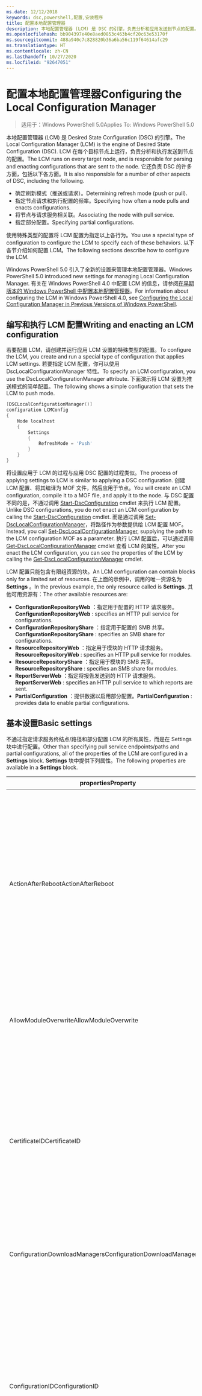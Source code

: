 ```yaml
---
ms.date: 12/12/2018
keywords: dsc,powershell,配置,安装程序
title: 配置本地配置管理器
description: 本地配置管理器 (LCM) 是 DSC 的引擎，负责分析和应用发送到节点的配置。
ms.openlocfilehash: bb904397e40e8aed0853c463b4cf20c63e53170f
ms.sourcegitcommit: 488a940c7c828820b36a6ba56c119f64614afc29
ms.translationtype: HT
ms.contentlocale: zh-CN
ms.lasthandoff: 10/27/2020
ms.locfileid: "92647051"
---
```

# <a name="configuring-the-local-configuration-manager"></a><span data-ttu-id="d7ff8-104">配置本地配置管理器</span><span class="sxs-lookup"><span data-stu-id="d7ff8-104">Configuring the Local Configuration Manager</span></span>

> <span data-ttu-id="d7ff8-105">适用于：Windows PowerShell 5.0</span><span class="sxs-lookup"><span data-stu-id="d7ff8-105">Applies To: Windows PowerShell 5.0</span></span>

<span data-ttu-id="d7ff8-106">本地配置管理器 (LCM) 是 Desired State Configuration (DSC) 的引擎。</span><span class="sxs-lookup"><span data-stu-id="d7ff8-106">The Local Configuration Manager (LCM) is the engine of Desired State Configuration (DSC).</span></span> <span data-ttu-id="d7ff8-107">LCM 在每个目标节点上运行，负责分析和执行发送到节点的配置。</span><span class="sxs-lookup"><span data-stu-id="d7ff8-107">The LCM runs on every target node, and is responsible for parsing and enacting configurations that are sent to the node.</span></span> <span data-ttu-id="d7ff8-108">它还负责 DSC 的许多方面，包括以下各方面。</span><span class="sxs-lookup"><span data-stu-id="d7ff8-108">It is also responsible for a number of other aspects of DSC, including the following.</span></span>

- <span data-ttu-id="d7ff8-109">确定刷新模式（推送或请求）。</span><span class="sxs-lookup"><span data-stu-id="d7ff8-109">Determining refresh mode (push or pull).</span></span>
- <span data-ttu-id="d7ff8-110">指定节点请求和执行配置的频率。</span><span class="sxs-lookup"><span data-stu-id="d7ff8-110">Specifying how often a node pulls and enacts configurations.</span></span>
- <span data-ttu-id="d7ff8-111">将节点与请求服务相关联。</span><span class="sxs-lookup"><span data-stu-id="d7ff8-111">Associating the node with pull service.</span></span>
- <span data-ttu-id="d7ff8-112">指定部分配置。</span><span class="sxs-lookup"><span data-stu-id="d7ff8-112">Specifying partial configurations.</span></span>

<span data-ttu-id="d7ff8-113">使用特殊类型的配置将 LCM 配置为指定以上各行为。</span><span class="sxs-lookup"><span data-stu-id="d7ff8-113">You use a special type of configuration to configure the LCM to specify each of these behaviors.</span></span> <span data-ttu-id="d7ff8-114">以下各节介绍如何配置 LCM。</span><span class="sxs-lookup"><span data-stu-id="d7ff8-114">The following sections describe how to configure the LCM.</span></span>

<span data-ttu-id="d7ff8-115">Windows PowerShell 5.0 引入了全新的设置来管理本地配置管理器。</span><span class="sxs-lookup"><span data-stu-id="d7ff8-115">Windows PowerShell 5.0 introduced new settings for managing Local Configuration Manager.</span></span> <span data-ttu-id="d7ff8-116">有关在 Windows PowerShell 4.0 中配置 LCM 的信息，请参阅[在早期版本的 Windows PowerShell 中配置本地配置管理器](metaconfig4.md)。</span><span class="sxs-lookup"><span data-stu-id="d7ff8-116">For information about configuring the LCM in Windows PowerShell 4.0, see [Configuring the Local Configuration Manager in Previous Versions of Windows PowerShell](metaconfig4.md).</span></span>

## <a name="writing-and-enacting-an-lcm-configuration"></a><span data-ttu-id="d7ff8-117">编写和执行 LCM 配置</span><span class="sxs-lookup"><span data-stu-id="d7ff8-117">Writing and enacting an LCM configuration</span></span>

<span data-ttu-id="d7ff8-118">若要配置 LCM，请创建并运行应用 LCM 设置的特殊类型的配置。</span><span class="sxs-lookup"><span data-stu-id="d7ff8-118">To configure the LCM, you create and run a special type of configuration that applies LCM settings.</span></span>
<span data-ttu-id="d7ff8-119">若要指定 LCM 配置，你可以使用 DscLocalConfigurationManager 特性。</span><span class="sxs-lookup"><span data-stu-id="d7ff8-119">To specify an LCM configuration, you use the DscLocalConfigurationManager attribute.</span></span> <span data-ttu-id="d7ff8-120">下面演示将 LCM 设置为推送模式的简单配置。</span><span class="sxs-lookup"><span data-stu-id="d7ff8-120">The following shows a simple configuration that sets the LCM to push mode.</span></span>

```powershell
[DSCLocalConfigurationManager()]
configuration LCMConfig
{
    Node localhost
    {
        Settings
        {
            RefreshMode = 'Push'
        }
    }
}
```

<span data-ttu-id="d7ff8-121">将设置应用于 LCM 的过程与应用 DSC 配置的过程类似。</span><span class="sxs-lookup"><span data-stu-id="d7ff8-121">The process of applying settings to LCM is similar to applying a DSC configuration.</span></span> <span data-ttu-id="d7ff8-122">创建 LCM 配置、将其编译为 MOF 文件，然后应用于节点。</span><span class="sxs-lookup"><span data-stu-id="d7ff8-122">You will create an LCM configuration, compile it to a MOF file, and apply it to the node.</span></span> <span data-ttu-id="d7ff8-123">与 DSC 配置不同的是，不通过调用 [Start-DscConfiguration](/powershell/module/psdesiredstateconfiguration/start-dscconfiguration) cmdlet 来执行 LCM 配置。</span><span class="sxs-lookup"><span data-stu-id="d7ff8-123">Unlike DSC configurations, you do not enact an LCM configuration by calling the [Start-DscConfiguration](/powershell/module/psdesiredstateconfiguration/start-dscconfiguration) cmdlet.</span></span> <span data-ttu-id="d7ff8-124">而是通过调用 [Set-DscLocalConfigurationManager](/powershell/module/PSDesiredStateConfiguration/Set-DscLocalConfigurationManager)，将路径作为参数提供给 LCM 配置 MOF。</span><span class="sxs-lookup"><span data-stu-id="d7ff8-124">Instead, you call [Set-DscLocalConfigurationManager](/powershell/module/PSDesiredStateConfiguration/Set-DscLocalConfigurationManager), supplying the path to the LCM configuration MOF as a parameter.</span></span> <span data-ttu-id="d7ff8-125">执行 LCM 配置后，可以通过调用 [Get-DscLocalConfigurationManager](/powershell/module/PSDesiredStateConfiguration/Get-DscLocalConfigurationManager) cmdlet 查看 LCM 的属性。</span><span class="sxs-lookup"><span data-stu-id="d7ff8-125">After you enact the LCM configuration, you can see the properties of the LCM by calling the [Get-DscLocalConfigurationManager](/powershell/module/PSDesiredStateConfiguration/Get-DscLocalConfigurationManager) cmdlet.</span></span>

<span data-ttu-id="d7ff8-126">LCM 配置只能包含有限组资源的块。</span><span class="sxs-lookup"><span data-stu-id="d7ff8-126">An LCM configuration can contain blocks only for a limited set of resources.</span></span> <span data-ttu-id="d7ff8-127">在上面的示例中，调用的唯一资源名为 **Settings** 。</span><span class="sxs-lookup"><span data-stu-id="d7ff8-127">In the previous example, the only resource called is **Settings**.</span></span> <span data-ttu-id="d7ff8-128">其他可用资源有：</span><span class="sxs-lookup"><span data-stu-id="d7ff8-128">The other available resources are:</span></span>

- <span data-ttu-id="d7ff8-129">**ConfigurationRepositoryWeb** ：指定用于配置的 HTTP 请求服务。</span><span class="sxs-lookup"><span data-stu-id="d7ff8-129">**ConfigurationRepositoryWeb** : specifies an HTTP pull service for configurations.</span></span>
- <span data-ttu-id="d7ff8-130">**ConfigurationRepositoryShare** ：指定用于配置的 SMB 共享。</span><span class="sxs-lookup"><span data-stu-id="d7ff8-130">**ConfigurationRepositoryShare** : specifies an SMB share for configurations.</span></span>
- <span data-ttu-id="d7ff8-131">**ResourceRepositoryWeb** ：指定用于模块的 HTTP 请求服务。</span><span class="sxs-lookup"><span data-stu-id="d7ff8-131">**ResourceRepositoryWeb** : specifies an HTTP pull service for modules.</span></span>
- <span data-ttu-id="d7ff8-132">**ResourceRepositoryShare** ：指定用于模块的 SMB 共享。</span><span class="sxs-lookup"><span data-stu-id="d7ff8-132">**ResourceRepositoryShare** : specifies an SMB share for modules.</span></span>
- <span data-ttu-id="d7ff8-133">**ReportServerWeb** ：指定将报告发送到的 HTTP 请求服务。</span><span class="sxs-lookup"><span data-stu-id="d7ff8-133">**ReportServerWeb** : specifies an HTTP pull service to which reports are sent.</span></span>
- <span data-ttu-id="d7ff8-134">**PartialConfiguration** ：提供数据以启用部分配置。</span><span class="sxs-lookup"><span data-stu-id="d7ff8-134">**PartialConfiguration** : provides data to enable partial configurations.</span></span>

## <a name="basic-settings"></a><span data-ttu-id="d7ff8-135">基本设置</span><span class="sxs-lookup"><span data-stu-id="d7ff8-135">Basic settings</span></span>

<span data-ttu-id="d7ff8-136">不通过指定请求服务终结点/路径和部分配置 LCM 的所有属性，而是在 Settings  块中进行配置。</span><span class="sxs-lookup"><span data-stu-id="d7ff8-136">Other than specifying pull service endpoints/paths and partial configurations, all of the properties of the LCM are configured in a **Settings** block.</span></span> <span data-ttu-id="d7ff8-137">**Settings** 块中提供下列属性。</span><span class="sxs-lookup"><span data-stu-id="d7ff8-137">The following properties are available in a **Settings** block.</span></span>

|  <span data-ttu-id="d7ff8-138">properties</span><span class="sxs-lookup"><span data-stu-id="d7ff8-138">Property</span></span>  |  <span data-ttu-id="d7ff8-139">类型</span><span class="sxs-lookup"><span data-stu-id="d7ff8-139">Type</span></span>  |  <span data-ttu-id="d7ff8-140">说明</span><span class="sxs-lookup"><span data-stu-id="d7ff8-140">Description</span></span>   |
|----------- |------- |--------------- |
| <span data-ttu-id="d7ff8-141">ActionAfterReboot</span><span class="sxs-lookup"><span data-stu-id="d7ff8-141">ActionAfterReboot</span></span>| <span data-ttu-id="d7ff8-142">字符串</span><span class="sxs-lookup"><span data-stu-id="d7ff8-142">string</span></span>| <span data-ttu-id="d7ff8-143">指定在应用配置期间重启后进行什么操作。</span><span class="sxs-lookup"><span data-stu-id="d7ff8-143">Specifies what happens after a reboot during the application of a configuration.</span></span> <span data-ttu-id="d7ff8-144">可取值为 __ContinueConfiguration__ 和 __StopConfiguration__ 。</span><span class="sxs-lookup"><span data-stu-id="d7ff8-144">The possible values are __"ContinueConfiguration"__ and __"StopConfiguration"__.</span></span> <ul><li> <span data-ttu-id="d7ff8-145">__ContinueConfiguration__ ：在计算机重新启动后继续应用当前配置。</span><span class="sxs-lookup"><span data-stu-id="d7ff8-145">__ContinueConfiguration__ : Continue applying the current configuration after machine reboot.</span></span> <span data-ttu-id="d7ff8-146">此为默认值。</span><span class="sxs-lookup"><span data-stu-id="d7ff8-146">This is the default value</span></span></li><li><span data-ttu-id="d7ff8-147">__StopConfiguration__ ：在计算机重新启动后停止当前配置。</span><span class="sxs-lookup"><span data-stu-id="d7ff8-147">__StopConfiguration__ : Stop the current configuration after machine reboot.</span></span></li></ul>|
| <span data-ttu-id="d7ff8-148">AllowModuleOverwrite</span><span class="sxs-lookup"><span data-stu-id="d7ff8-148">AllowModuleOverwrite</span></span>| <span data-ttu-id="d7ff8-149">bool</span><span class="sxs-lookup"><span data-stu-id="d7ff8-149">bool</span></span>| <span data-ttu-id="d7ff8-150">若允许从请求服务下载的新配置覆盖目标节点上的旧配置，则为 __$TRUE__ 。</span><span class="sxs-lookup"><span data-stu-id="d7ff8-150">__$TRUE__ if new configurations downloaded from the pull service are allowed to overwrite the old ones on the target node.</span></span> <span data-ttu-id="d7ff8-151">否则为 $FALSE。</span><span class="sxs-lookup"><span data-stu-id="d7ff8-151">Otherwise, $FALSE.</span></span>|
| <span data-ttu-id="d7ff8-152">CertificateID</span><span class="sxs-lookup"><span data-stu-id="d7ff8-152">CertificateID</span></span>| <span data-ttu-id="d7ff8-153">字符串</span><span class="sxs-lookup"><span data-stu-id="d7ff8-153">string</span></span>| <span data-ttu-id="d7ff8-154">用于保护在配置中传递的凭据的证书指纹。</span><span class="sxs-lookup"><span data-stu-id="d7ff8-154">The thumbprint of a certificate used to secure credentials passed in a configuration.</span></span> <span data-ttu-id="d7ff8-155">更多详细信息，请参阅 [Want to secure credentials in Windows PowerShell Desired State Configuration?（希望在 Windows PowerShell Desired State Configuration 中保护凭据？）](https://devblogs.microsoft.com/powershell/want-to-secure-credentials-in-windows-powershell-desired-state-configuration/)。</span><span class="sxs-lookup"><span data-stu-id="d7ff8-155">For more information see [Want to secure credentials in Windows PowerShell Desired State Configuration?](https://devblogs.microsoft.com/powershell/want-to-secure-credentials-in-windows-powershell-desired-state-configuration/).</span></span> <br> <span data-ttu-id="d7ff8-156">__注意：__ 如果使用 Azure 自动化 DSC 请求服务，则会自动进行管理。</span><span class="sxs-lookup"><span data-stu-id="d7ff8-156">__Note:__ this is managed automatically if using Azure Automation DSC pull service.</span></span>|
| <span data-ttu-id="d7ff8-157">ConfigurationDownloadManagers</span><span class="sxs-lookup"><span data-stu-id="d7ff8-157">ConfigurationDownloadManagers</span></span>| <span data-ttu-id="d7ff8-158">CimInstance[]</span><span class="sxs-lookup"><span data-stu-id="d7ff8-158">CimInstance[]</span></span>| <span data-ttu-id="d7ff8-159">已过时。</span><span class="sxs-lookup"><span data-stu-id="d7ff8-159">Obsolete.</span></span> <span data-ttu-id="d7ff8-160">使用 __ConfigurationRepositoryWeb__ 和 __ConfigurationRepositoryShare__ 块定义配置请求服务终结点。</span><span class="sxs-lookup"><span data-stu-id="d7ff8-160">Use __ConfigurationRepositoryWeb__ and __ConfigurationRepositoryShare__ blocks to define configuration pull service endpoints.</span></span>|
| <span data-ttu-id="d7ff8-161">ConfigurationID</span><span class="sxs-lookup"><span data-stu-id="d7ff8-161">ConfigurationID</span></span>| <span data-ttu-id="d7ff8-162">字符串</span><span class="sxs-lookup"><span data-stu-id="d7ff8-162">string</span></span>| <span data-ttu-id="d7ff8-163">用于向后兼容早期版本的请求服务。</span><span class="sxs-lookup"><span data-stu-id="d7ff8-163">For backwards compatibility with older pull service versions.</span></span> <span data-ttu-id="d7ff8-164">用于标识要从请求服务获取的配置文件的 GUID。</span><span class="sxs-lookup"><span data-stu-id="d7ff8-164">A GUID that identifies the configuration file to get from a pull service.</span></span> <span data-ttu-id="d7ff8-165">如果配置 MOF 名为 ConfigurationID.mof，那么节点将在请求服务上请求配置。</span><span class="sxs-lookup"><span data-stu-id="d7ff8-165">The node will pull configurations on the pull service if the name of the configuration MOF is named ConfigurationID.mof.</span></span><br> <span data-ttu-id="d7ff8-166">__注意：__ 如果设置此属性，将无法使用 RegistrationKey 将节点注册到请求服务  。</span><span class="sxs-lookup"><span data-stu-id="d7ff8-166">__Note:__ If you set this property, registering the node with a pull service by using __RegistrationKey__ does not work.</span></span> <span data-ttu-id="d7ff8-167">有关详细信息，请参阅[使用配置名称设置请求客户端](../pull-server/pullClientConfigNames.md)。</span><span class="sxs-lookup"><span data-stu-id="d7ff8-167">For more information, see [Setting up a pull client with configuration names](../pull-server/pullClientConfigNames.md).</span></span>|
| <span data-ttu-id="d7ff8-168">ConfigurationMode</span><span class="sxs-lookup"><span data-stu-id="d7ff8-168">ConfigurationMode</span></span>| <span data-ttu-id="d7ff8-169">字符串</span><span class="sxs-lookup"><span data-stu-id="d7ff8-169">string</span></span> | <span data-ttu-id="d7ff8-170">指定 LCM 实际如何将配置应用到目标节点。</span><span class="sxs-lookup"><span data-stu-id="d7ff8-170">Specifies how the LCM actually applies the configuration to the target nodes.</span></span> <span data-ttu-id="d7ff8-171">可能的值为 __ApplyOnly__ 、 __ApplyAndMonitor__ 和 __ApplyAndAutoCorrect__ 。</span><span class="sxs-lookup"><span data-stu-id="d7ff8-171">Possible values are __"ApplyOnly"__ , __"ApplyAndMonitor"__ , and __"ApplyAndAutoCorrect"__.</span></span> <ul><li><span data-ttu-id="d7ff8-172">__ApplyOnly__ ：DSC 将应用配置，但若未向目标节点推送新配置或从服务请求新配置，则它不会执行任何进一步操作。</span><span class="sxs-lookup"><span data-stu-id="d7ff8-172">__ApplyOnly__ : DSC applies the configuration and does nothing further unless a new configuration is pushed to the target node or when a new configuration is pulled from a service.</span></span> <span data-ttu-id="d7ff8-173">首次应用新配置后，DSC 将不检查以前配置状态的偏离。</span><span class="sxs-lookup"><span data-stu-id="d7ff8-173">After initial application of a new configuration, DSC does not check for drift from a previously configured state.</span></span> <span data-ttu-id="d7ff8-174">请注意， __ApplyOnly__ 生效前，DSC 将尝试应用配置，直到成功为止。</span><span class="sxs-lookup"><span data-stu-id="d7ff8-174">Note that DSC will attempt to apply the configuration until it is successful before __ApplyOnly__ takes effect.</span></span> </li><li> <span data-ttu-id="d7ff8-175">__ApplyAndMonitor__ ：这是默认值。</span><span class="sxs-lookup"><span data-stu-id="d7ff8-175">__ApplyAndMonitor__ : This is the default value.</span></span> <span data-ttu-id="d7ff8-176">LCM 将应用任意新配置。</span><span class="sxs-lookup"><span data-stu-id="d7ff8-176">The LCM applies any new configurations.</span></span> <span data-ttu-id="d7ff8-177">首次应用新配置后，如果目标节点偏离所需状态，DSC 将在日志中报告差异。</span><span class="sxs-lookup"><span data-stu-id="d7ff8-177">After initial application of a new configuration, if the target node drifts from the desired state, DSC reports the discrepancy in logs.</span></span> <span data-ttu-id="d7ff8-178">请注意， __ApplyAndMonitor__ 生效前，DSC 将尝试应用配置，直到成功为止。</span><span class="sxs-lookup"><span data-stu-id="d7ff8-178">Note that DSC will attempt to apply the configuration until it is successful before __ApplyAndMonitor__ takes effect.</span></span></li><li><span data-ttu-id="d7ff8-179">__ApplyAndAutoCorrect__ ：DSC 将应用任何新配置。</span><span class="sxs-lookup"><span data-stu-id="d7ff8-179">__ApplyAndAutoCorrect__ : DSC applies any new configurations.</span></span> <span data-ttu-id="d7ff8-180">首次应用新配置后，如果目标节点偏离适当状态，则 DSC 将在日志中报告差异然后重新应用当前配置。</span><span class="sxs-lookup"><span data-stu-id="d7ff8-180">After initial application of a new configuration, if the target node drifts from the desired state, DSC reports the discrepancy in logs, and then re-applies the current configuration.</span></span></li></ul>|
| <span data-ttu-id="d7ff8-181">ConfigurationModeFrequencyMins</span><span class="sxs-lookup"><span data-stu-id="d7ff8-181">ConfigurationModeFrequencyMins</span></span>| <span data-ttu-id="d7ff8-182">UInt32</span><span class="sxs-lookup"><span data-stu-id="d7ff8-182">UInt32</span></span>| <span data-ttu-id="d7ff8-183">检查和应用当前配置的时间间隔（以分钟为单位）。</span><span class="sxs-lookup"><span data-stu-id="d7ff8-183">How often, in minutes, the current configuration is checked and applied.</span></span> <span data-ttu-id="d7ff8-184">如果将 ConfigurationMode 属性设置为 ApplyOnly，则将忽略此属性。</span><span class="sxs-lookup"><span data-stu-id="d7ff8-184">This property is ignored if the ConfigurationMode property is set to ApplyOnly.</span></span> <span data-ttu-id="d7ff8-185">默认值为 15。</span><span class="sxs-lookup"><span data-stu-id="d7ff8-185">The default value is 15.</span></span>|
| <span data-ttu-id="d7ff8-186">DebugMode</span><span class="sxs-lookup"><span data-stu-id="d7ff8-186">DebugMode</span></span>| <span data-ttu-id="d7ff8-187">字符串</span><span class="sxs-lookup"><span data-stu-id="d7ff8-187">string</span></span>| <span data-ttu-id="d7ff8-188">可取值为 __None__ 、 __ForceModuleImport__ 和 __All__ 。</span><span class="sxs-lookup"><span data-stu-id="d7ff8-188">Possible values are __None__ , __ForceModuleImport__ , and __All__.</span></span> <ul><li><span data-ttu-id="d7ff8-189">设置为 __None__ 可以使用缓存的资源。</span><span class="sxs-lookup"><span data-stu-id="d7ff8-189">Set to __None__ to use cached resources.</span></span> <span data-ttu-id="d7ff8-190">这是默认值，应在生产方案中使用。</span><span class="sxs-lookup"><span data-stu-id="d7ff8-190">This is the default and should be used in production scenarios.</span></span></li><li><span data-ttu-id="d7ff8-191">设置为 __ForceModuleImport__ 会导致 LCM 重载所有 DSC 资源模块，即使这些模块之前已被加载并缓存，也是如此。</span><span class="sxs-lookup"><span data-stu-id="d7ff8-191">Setting to __ForceModuleImport__ , causes the LCM to reload any DSC resource modules, even if they have been previously loaded and cached.</span></span> <span data-ttu-id="d7ff8-192">这会影响 DSC 操作的性能，因为将在使用时重新加载每个模块。</span><span class="sxs-lookup"><span data-stu-id="d7ff8-192">This impacts the performance of DSC operations as each module is reloaded on use.</span></span> <span data-ttu-id="d7ff8-193">通常在调试资源时使用此值</span><span class="sxs-lookup"><span data-stu-id="d7ff8-193">Typically you would use this value while debugging a resource</span></span></li><li><span data-ttu-id="d7ff8-194">在此版本中， __All__ 等同于 __ForceModuleImport__</span><span class="sxs-lookup"><span data-stu-id="d7ff8-194">In this release, __All__ is same as __ForceModuleImport__</span></span></li></ul> |
| <span data-ttu-id="d7ff8-195">RebootNodeIfNeeded</span><span class="sxs-lookup"><span data-stu-id="d7ff8-195">RebootNodeIfNeeded</span></span>| <span data-ttu-id="d7ff8-196">bool</span><span class="sxs-lookup"><span data-stu-id="d7ff8-196">bool</span></span>| <span data-ttu-id="d7ff8-197">将此设置为 `$true` 可使资源使用 `$global:DSCMachineStatus` 标志重新启动节点。</span><span class="sxs-lookup"><span data-stu-id="d7ff8-197">Set this to `$true` to allow resources to reboot the Node using the `$global:DSCMachineStatus` flag.</span></span> <span data-ttu-id="d7ff8-198">否则，你必须为要求重启的配置手动重启节点。</span><span class="sxs-lookup"><span data-stu-id="d7ff8-198">Otherwise, you will have to manually reboot the node for any configuration that requires it.</span></span> <span data-ttu-id="d7ff8-199">默认值是 `$false`。</span><span class="sxs-lookup"><span data-stu-id="d7ff8-199">The default value is `$false`.</span></span> <span data-ttu-id="d7ff8-200">若要在通过 DSC 以外的其他配置（例如 Windows Installer）执行重启条件时使用此设置，请将此设置和 [ComputerManagementDsc](https://github.com/PowerShell/ComputerManagementDsc) 模块中的 __PendingReboot__ 资源组合使用。</span><span class="sxs-lookup"><span data-stu-id="d7ff8-200">To use this setting when a reboot condition is enacted by something other than DSC (such as Windows Installer), combine this setting with the __PendingReboot__ resource in the [ComputerManagementDsc](https://github.com/PowerShell/ComputerManagementDsc) module.</span></span>|
| <span data-ttu-id="d7ff8-201">RefreshMode</span><span class="sxs-lookup"><span data-stu-id="d7ff8-201">RefreshMode</span></span>| <span data-ttu-id="d7ff8-202">字符串</span><span class="sxs-lookup"><span data-stu-id="d7ff8-202">string</span></span>| <span data-ttu-id="d7ff8-203">指定 LCM 如何获取配置。</span><span class="sxs-lookup"><span data-stu-id="d7ff8-203">Specifies how the LCM gets configurations.</span></span> <span data-ttu-id="d7ff8-204">可取值为 __Disabled__ 、 __Push__ 和 __Pull__ 。</span><span class="sxs-lookup"><span data-stu-id="d7ff8-204">The possible values are __"Disabled"__ , __"Push"__ , and __"Pull"__.</span></span> <ul><li><span data-ttu-id="d7ff8-205">__Disabled__ ：DSC 配置对该节点禁用。</span><span class="sxs-lookup"><span data-stu-id="d7ff8-205">__Disabled__ : DSC configurations are disabled for this node.</span></span></li><li> <span data-ttu-id="d7ff8-206">__Push__ ：通过调用 [Start-DscConfiguration](/powershell/module/psdesiredstateconfiguration/start-dscconfiguration) cmdlet 启动配置。</span><span class="sxs-lookup"><span data-stu-id="d7ff8-206">__Push__ : Configurations are initiated by calling the [Start-DscConfiguration](/powershell/module/psdesiredstateconfiguration/start-dscconfiguration) cmdlet.</span></span> <span data-ttu-id="d7ff8-207">将配置立即应用到节点。</span><span class="sxs-lookup"><span data-stu-id="d7ff8-207">The configuration is applied immediately to the node.</span></span> <span data-ttu-id="d7ff8-208">这是默认值。</span><span class="sxs-lookup"><span data-stu-id="d7ff8-208">This is the default value.</span></span></li><li><span data-ttu-id="d7ff8-209">__Pull：__ 将节点配置为从请求服务或 SMB 路径定期检查配置。</span><span class="sxs-lookup"><span data-stu-id="d7ff8-209">__Pull:__ The node is configured to regularly check for configurations from a pull service or SMB path.</span></span> <span data-ttu-id="d7ff8-210">如果此属性被设置为 __Pull__ ，则必须在 __ConfigurationRepositoryWeb__ 或 __ConfigurationRepositoryShare__ 块中指定 HTTP（服务）或 SMB（共享）路径。</span><span class="sxs-lookup"><span data-stu-id="d7ff8-210">If this property is set to __Pull__ , you must specify an HTTP (service) or SMB (share) path in a __ConfigurationRepositoryWeb__ or __ConfigurationRepositoryShare__ block.</span></span></li></ul>|
| <span data-ttu-id="d7ff8-211">RefreshFrequencyMins</span><span class="sxs-lookup"><span data-stu-id="d7ff8-211">RefreshFrequencyMins</span></span>| <span data-ttu-id="d7ff8-212">Uint32</span><span class="sxs-lookup"><span data-stu-id="d7ff8-212">Uint32</span></span>| <span data-ttu-id="d7ff8-213">LCM 按此时间间隔（以分钟为单位）检查请求服务以获取更新的配置。</span><span class="sxs-lookup"><span data-stu-id="d7ff8-213">The time interval, in minutes, at which the LCM checks a pull service to get updated configurations.</span></span> <span data-ttu-id="d7ff8-214">如果 LCM 未配置为请求模式，则将忽略此值。</span><span class="sxs-lookup"><span data-stu-id="d7ff8-214">This value is ignored if the LCM is not configured in pull mode.</span></span> <span data-ttu-id="d7ff8-215">默认值为 30。</span><span class="sxs-lookup"><span data-stu-id="d7ff8-215">The default value is 30.</span></span>|
| <span data-ttu-id="d7ff8-216">ReportManagers</span><span class="sxs-lookup"><span data-stu-id="d7ff8-216">ReportManagers</span></span>| <span data-ttu-id="d7ff8-217">CimInstance[]</span><span class="sxs-lookup"><span data-stu-id="d7ff8-217">CimInstance[]</span></span>| <span data-ttu-id="d7ff8-218">已过时。</span><span class="sxs-lookup"><span data-stu-id="d7ff8-218">Obsolete.</span></span> <span data-ttu-id="d7ff8-219">使用 __ReportServerWeb__ 块定义终结点，以将报告数据发送到请求服务。</span><span class="sxs-lookup"><span data-stu-id="d7ff8-219">Use __ReportServerWeb__ blocks to define an endpoint to send reporting data to a pull service.</span></span>|
| <span data-ttu-id="d7ff8-220">ResourceModuleManagers</span><span class="sxs-lookup"><span data-stu-id="d7ff8-220">ResourceModuleManagers</span></span>| <span data-ttu-id="d7ff8-221">CimInstance[]</span><span class="sxs-lookup"><span data-stu-id="d7ff8-221">CimInstance[]</span></span>| <span data-ttu-id="d7ff8-222">已过时。</span><span class="sxs-lookup"><span data-stu-id="d7ff8-222">Obsolete.</span></span> <span data-ttu-id="d7ff8-223">使用 __ResourceRepositoryWeb__ 和 __ResourceRepositoryShare__ 块分别定义请求服务 HTTP 终结点和 SMB 路径。</span><span class="sxs-lookup"><span data-stu-id="d7ff8-223">Use __ResourceRepositoryWeb__ and __ResourceRepositoryShare__ blocks to define pull service HTTP endpoints or SMB paths, respectively.</span></span>|
| <span data-ttu-id="d7ff8-224">PartialConfigurations</span><span class="sxs-lookup"><span data-stu-id="d7ff8-224">PartialConfigurations</span></span>| <span data-ttu-id="d7ff8-225">CimInstance</span><span class="sxs-lookup"><span data-stu-id="d7ff8-225">CimInstance</span></span>| <span data-ttu-id="d7ff8-226">未实现。</span><span class="sxs-lookup"><span data-stu-id="d7ff8-226">Not implemented.</span></span> <span data-ttu-id="d7ff8-227">请勿使用。</span><span class="sxs-lookup"><span data-stu-id="d7ff8-227">Do not use.</span></span>|
| <span data-ttu-id="d7ff8-228">StatusRetentionTimeInDays</span><span class="sxs-lookup"><span data-stu-id="d7ff8-228">StatusRetentionTimeInDays</span></span> | <span data-ttu-id="d7ff8-229">UInt32</span><span class="sxs-lookup"><span data-stu-id="d7ff8-229">UInt32</span></span>| <span data-ttu-id="d7ff8-230">LCM 保留当前配置状态的天数。</span><span class="sxs-lookup"><span data-stu-id="d7ff8-230">The number of days the LCM keeps the status of the current configuration.</span></span>|

> [!NOTE]
> <span data-ttu-id="d7ff8-231">LCM 基于以下条件启动 ConfigurationModeFrequencyMins  周期：</span><span class="sxs-lookup"><span data-stu-id="d7ff8-231">The LCM starts the **ConfigurationModeFrequencyMins** cycle based on:</span></span>
>
> - <span data-ttu-id="d7ff8-232">使用 `Set-DscLocalConfigurationManager` 应用更改了 ConfigurationModeFrequencyMins 的新的元配置</span><span class="sxs-lookup"><span data-stu-id="d7ff8-232">A new metaconfig with a change to **ConfigurationModeFrequencyMins** is applied using `Set-DscLocalConfigurationManager`</span></span>
> - <span data-ttu-id="d7ff8-233">计算机重新启动</span><span class="sxs-lookup"><span data-stu-id="d7ff8-233">A machine restart</span></span>
>
> <span data-ttu-id="d7ff8-234">对于计时器进程遇到故障的任何状况，会在 30 秒内检测到该状况，并且会重新启动周期。</span><span class="sxs-lookup"><span data-stu-id="d7ff8-234">For any condition where the timer process experiences a crash, that will be detected within 30 seconds and the cycle will be restarted.</span></span> <span data-ttu-id="d7ff8-235">并发操作可能会延迟周期启动，如果此操作的持续时间超过配置的频率，则下一个计时器不会启动。</span><span class="sxs-lookup"><span data-stu-id="d7ff8-235">A concurrent operation could delay the cycle from being started, if the duration of this operation exceeds the configured cycle frequency, the next timer will not start.</span></span> <span data-ttu-id="d7ff8-236">例如，元配置以 15 分钟请求频率进行配置，请求会在 T1 进行。</span><span class="sxs-lookup"><span data-stu-id="d7ff8-236">Example, the metaconfig is configured at a 15 minute pull frequency and a pull occurs at T1.</span></span> <span data-ttu-id="d7ff8-237">节点未在 16 分钟内完成工作。</span><span class="sxs-lookup"><span data-stu-id="d7ff8-237">The Node does not finish work for 16 minutes.</span></span> <span data-ttu-id="d7ff8-238">第一个 15 分钟周期会被忽略，下一个请求会在 T1+15+15 进行。</span><span class="sxs-lookup"><span data-stu-id="d7ff8-238">The first 15 minute cycle is ignored, and next pull will happen at T1+15+15.</span></span>

## <a name="pull-service"></a><span data-ttu-id="d7ff8-239">请求服务</span><span class="sxs-lookup"><span data-stu-id="d7ff8-239">Pull service</span></span>

<span data-ttu-id="d7ff8-240">LCM 配置支持定义以下类型的请求服务终结点：</span><span class="sxs-lookup"><span data-stu-id="d7ff8-240">LCM configuration supports defining the following types of pull service endpoints:</span></span>

- <span data-ttu-id="d7ff8-241">**配置服务器** ：DSC 配置的存储库。</span><span class="sxs-lookup"><span data-stu-id="d7ff8-241">**Configuration server** : A repository for DSC configurations.</span></span> <span data-ttu-id="d7ff8-242">使用 **ConfigurationRepositoryWeb** （对于基于 Web 的服务器）和 **ConfigurationRepositoryShare** （对于基于 SMB 的服务器）块定义配置服务器。</span><span class="sxs-lookup"><span data-stu-id="d7ff8-242">Define configuration servers by using **ConfigurationRepositoryWeb** (for web-based servers) and **ConfigurationRepositoryShare** (for SMB-based servers) blocks.</span></span>
- <span data-ttu-id="d7ff8-243">**资源服务器** ：打包为 PowerShell 模块的 DSC 资源存储库。</span><span class="sxs-lookup"><span data-stu-id="d7ff8-243">**Resource server** : A repository for DSC resources, packaged as PowerShell modules.</span></span> <span data-ttu-id="d7ff8-244">使用 **ResourceRepositoryWeb** （对于基于 Web 的服务器）和 **ResourceRepositoryShare** （对于基于 SMB 的服务器）块定义资源服务器。</span><span class="sxs-lookup"><span data-stu-id="d7ff8-244">Define resource servers by using **ResourceRepositoryWeb** (for web-based servers) and **ResourceRepositoryShare** (for SMB-based servers) blocks.</span></span>
- <span data-ttu-id="d7ff8-245">**报表服务器** ：DSC 将报表数据发送到的服务。</span><span class="sxs-lookup"><span data-stu-id="d7ff8-245">**Report server** : A service that DSC sends report data to.</span></span> <span data-ttu-id="d7ff8-246">使用 **ReportServerWeb** 块定义报表服务器。</span><span class="sxs-lookup"><span data-stu-id="d7ff8-246">Define report servers by using **ReportServerWeb** blocks.</span></span> <span data-ttu-id="d7ff8-247">报表服务器必须是 Web 服务。</span><span class="sxs-lookup"><span data-stu-id="d7ff8-247">A report server must be a web service.</span></span>

<span data-ttu-id="d7ff8-248">有关请求服务的更多详细信息，请参阅 [Desired State Configuration 请求服务](../pull-server/pullServer.md)。</span><span class="sxs-lookup"><span data-stu-id="d7ff8-248">For more details on pull service see, [Desired State Configuration Pull Service](../pull-server/pullServer.md).</span></span>

## <a name="configuration-server-blocks"></a><span data-ttu-id="d7ff8-249">配置服务器块</span><span class="sxs-lookup"><span data-stu-id="d7ff8-249">Configuration server blocks</span></span>

<span data-ttu-id="d7ff8-250">若要定义基于 Web 的配置服务器，请创建 **ConfigurationRepositoryWeb** 块。</span><span class="sxs-lookup"><span data-stu-id="d7ff8-250">To define a web-based configuration server, you create a **ConfigurationRepositoryWeb** block.</span></span> <span data-ttu-id="d7ff8-251">**ConfigurationRepositoryWeb** 定义以下属性。</span><span class="sxs-lookup"><span data-stu-id="d7ff8-251">A **ConfigurationRepositoryWeb** defines the following properties.</span></span>

|<span data-ttu-id="d7ff8-252">properties</span><span class="sxs-lookup"><span data-stu-id="d7ff8-252">Property</span></span>|<span data-ttu-id="d7ff8-253">类型</span><span class="sxs-lookup"><span data-stu-id="d7ff8-253">Type</span></span>|<span data-ttu-id="d7ff8-254">说明</span><span class="sxs-lookup"><span data-stu-id="d7ff8-254">Description</span></span>|
|---|---|---|
|<span data-ttu-id="d7ff8-255">AllowUnsecureConnection</span><span class="sxs-lookup"><span data-stu-id="d7ff8-255">AllowUnsecureConnection</span></span>|<span data-ttu-id="d7ff8-256">bool</span><span class="sxs-lookup"><span data-stu-id="d7ff8-256">bool</span></span>|<span data-ttu-id="d7ff8-257">设置为 **$TRUE** 以允许无需身份验证即可从节点连接到服务器。</span><span class="sxs-lookup"><span data-stu-id="d7ff8-257">Set to **$TRUE** to allow connections from the node to the server without authentication.</span></span> <span data-ttu-id="d7ff8-258">设置为 **$FALSE** 以要求进行身份验证。</span><span class="sxs-lookup"><span data-stu-id="d7ff8-258">Set to **$FALSE** to require authentication.</span></span>|
|<span data-ttu-id="d7ff8-259">CertificateID</span><span class="sxs-lookup"><span data-stu-id="d7ff8-259">CertificateID</span></span>|<span data-ttu-id="d7ff8-260">字符串</span><span class="sxs-lookup"><span data-stu-id="d7ff8-260">string</span></span>|<span data-ttu-id="d7ff8-261">用于向服务器进行身份验证的证书指纹。</span><span class="sxs-lookup"><span data-stu-id="d7ff8-261">The thumbprint of a certificate used to authenticate to the server.</span></span>|
|<span data-ttu-id="d7ff8-262">ConfigurationNames</span><span class="sxs-lookup"><span data-stu-id="d7ff8-262">ConfigurationNames</span></span>|<span data-ttu-id="d7ff8-263">string[]</span><span class="sxs-lookup"><span data-stu-id="d7ff8-263">String[]</span></span>|<span data-ttu-id="d7ff8-264">目标节点将请求的配置名称的数组。</span><span class="sxs-lookup"><span data-stu-id="d7ff8-264">An array of names of configurations to be pulled by the target node.</span></span> <span data-ttu-id="d7ff8-265">仅当通过 RegistrationKey  将节点注册到请求服务后，才使用这些操作。</span><span class="sxs-lookup"><span data-stu-id="d7ff8-265">These are used only if the node is registered with the pull service by using a **RegistrationKey**.</span></span> <span data-ttu-id="d7ff8-266">有关详细信息，请参阅[使用配置名称设置请求客户端](../pull-server/pullClientConfigNames.md)。</span><span class="sxs-lookup"><span data-stu-id="d7ff8-266">For more information, see [Setting up a pull client with configuration names](../pull-server/pullClientConfigNames.md).</span></span>|
|<span data-ttu-id="d7ff8-267">RegistrationKey</span><span class="sxs-lookup"><span data-stu-id="d7ff8-267">RegistrationKey</span></span>|<span data-ttu-id="d7ff8-268">字符串</span><span class="sxs-lookup"><span data-stu-id="d7ff8-268">string</span></span>|<span data-ttu-id="d7ff8-269">用于将节点注册到请求服务的 GUID。</span><span class="sxs-lookup"><span data-stu-id="d7ff8-269">A GUID that registers the node with the pull service.</span></span> <span data-ttu-id="d7ff8-270">有关详细信息，请参阅[使用配置名称设置请求客户端](../pull-server/pullClientConfigNames.md)。</span><span class="sxs-lookup"><span data-stu-id="d7ff8-270">For more information, see [Setting up a pull client with configuration names](../pull-server/pullClientConfigNames.md).</span></span>|
|<span data-ttu-id="d7ff8-271">ServerURL</span><span class="sxs-lookup"><span data-stu-id="d7ff8-271">ServerURL</span></span>|<span data-ttu-id="d7ff8-272">字符串</span><span class="sxs-lookup"><span data-stu-id="d7ff8-272">string</span></span>|<span data-ttu-id="d7ff8-273">配置服务的 URL。</span><span class="sxs-lookup"><span data-stu-id="d7ff8-273">The URL of the configuration service.</span></span>|
|<span data-ttu-id="d7ff8-274">ProxyURL\*</span><span class="sxs-lookup"><span data-stu-id="d7ff8-274">ProxyURL\*</span></span>|<span data-ttu-id="d7ff8-275">字符串</span><span class="sxs-lookup"><span data-stu-id="d7ff8-275">string</span></span>|<span data-ttu-id="d7ff8-276">要在与配置服务通信时使用的 http 代理的 URL。</span><span class="sxs-lookup"><span data-stu-id="d7ff8-276">The URL of the http proxy to use when communicating with the configuration service.</span></span>|
|<span data-ttu-id="d7ff8-277">ProxyCredential\*</span><span class="sxs-lookup"><span data-stu-id="d7ff8-277">ProxyCredential\*</span></span>|<span data-ttu-id="d7ff8-278">pscredential</span><span class="sxs-lookup"><span data-stu-id="d7ff8-278">pscredential</span></span>|<span data-ttu-id="d7ff8-279">用于 http 代理的凭据。</span><span class="sxs-lookup"><span data-stu-id="d7ff8-279">Credential to use for the http proxy.</span></span>|

> [!NOTE]
> <span data-ttu-id="d7ff8-280">在 Windows 版本 1809 及更高版本中受支持。</span><span class="sxs-lookup"><span data-stu-id="d7ff8-280">Supported in Windows versions 1809 and later.</span></span>

<span data-ttu-id="d7ff8-281">提供简化本地节点的 ConfigurationRepositoryWeb 值配置的示例脚本 - 请参阅[生成 DSC 元配置](/azure/automation/automation-dsc-onboarding#generating-dsc-metaconfigurations)</span><span class="sxs-lookup"><span data-stu-id="d7ff8-281">An example script to simplify configuring the ConfigurationRepositoryWeb value for on-premises nodes is available - see [Generating DSC metaconfigurations](/azure/automation/automation-dsc-onboarding#generating-dsc-metaconfigurations)</span></span>

<span data-ttu-id="d7ff8-282">要定义基于 SMB 的配置服务器，请创建 **ConfigurationRepositoryShare** 块。</span><span class="sxs-lookup"><span data-stu-id="d7ff8-282">To define an SMB-based configuration server, you create a **ConfigurationRepositoryShare** block.</span></span> <span data-ttu-id="d7ff8-283">**ConfigurationRepositoryShare** 定义以下属性。</span><span class="sxs-lookup"><span data-stu-id="d7ff8-283">A **ConfigurationRepositoryShare** defines the following properties.</span></span>

|  <span data-ttu-id="d7ff8-284">properties</span><span class="sxs-lookup"><span data-stu-id="d7ff8-284">Property</span></span>  |      <span data-ttu-id="d7ff8-285">类型</span><span class="sxs-lookup"><span data-stu-id="d7ff8-285">Type</span></span>       |                      <span data-ttu-id="d7ff8-286">说明</span><span class="sxs-lookup"><span data-stu-id="d7ff8-286">Description</span></span>                      |
| ---------- | --------------- | ----------------------------------------------------- |
| <span data-ttu-id="d7ff8-287">凭据</span><span class="sxs-lookup"><span data-stu-id="d7ff8-287">Credential</span></span> | <span data-ttu-id="d7ff8-288">MSFT_Credential</span><span class="sxs-lookup"><span data-stu-id="d7ff8-288">MSFT_Credential</span></span> | <span data-ttu-id="d7ff8-289">用于对 SMB 共享进行身份验证的凭据。</span><span class="sxs-lookup"><span data-stu-id="d7ff8-289">The credential used to authenticate to the SMB share.</span></span> |
| <span data-ttu-id="d7ff8-290">SourcePath</span><span class="sxs-lookup"><span data-stu-id="d7ff8-290">SourcePath</span></span> | <span data-ttu-id="d7ff8-291">字符串</span><span class="sxs-lookup"><span data-stu-id="d7ff8-291">string</span></span>          | <span data-ttu-id="d7ff8-292">SMB 共享的路径。</span><span class="sxs-lookup"><span data-stu-id="d7ff8-292">The path of the SMB share.</span></span>                            |

## <a name="resource-server-blocks"></a><span data-ttu-id="d7ff8-293">资源服务器块</span><span class="sxs-lookup"><span data-stu-id="d7ff8-293">Resource server blocks</span></span>

<span data-ttu-id="d7ff8-294">若要定义基于 Web 的资源服务器，请创建 **ResourceRepositoryWeb** 块。</span><span class="sxs-lookup"><span data-stu-id="d7ff8-294">To define a web-based resource server, you create a **ResourceRepositoryWeb** block.</span></span>
<span data-ttu-id="d7ff8-295">**ResourceRepositoryWeb** 定义以下属性。</span><span class="sxs-lookup"><span data-stu-id="d7ff8-295">A **ResourceRepositoryWeb** defines the following properties.</span></span>

|        <span data-ttu-id="d7ff8-296">properties</span><span class="sxs-lookup"><span data-stu-id="d7ff8-296">Property</span></span>         |     <span data-ttu-id="d7ff8-297">类型</span><span class="sxs-lookup"><span data-stu-id="d7ff8-297">Type</span></span>     |                                                              <span data-ttu-id="d7ff8-298">说明</span><span class="sxs-lookup"><span data-stu-id="d7ff8-298">Description</span></span>                                                               |
| ----------------------- | ------------ | -------------------------------------------------------------------------------------------------------------------------------------- |
| <span data-ttu-id="d7ff8-299">AllowUnsecureConnection</span><span class="sxs-lookup"><span data-stu-id="d7ff8-299">AllowUnsecureConnection</span></span> | <span data-ttu-id="d7ff8-300">bool</span><span class="sxs-lookup"><span data-stu-id="d7ff8-300">bool</span></span>         | <span data-ttu-id="d7ff8-301">设置为 **$TRUE** 以允许无需身份验证即可从节点连接到服务器。</span><span class="sxs-lookup"><span data-stu-id="d7ff8-301">Set to **$TRUE** to allow connections from the node to the server without authentication.</span></span> <span data-ttu-id="d7ff8-302">设置为 **$FALSE** 以要求进行身份验证。</span><span class="sxs-lookup"><span data-stu-id="d7ff8-302">Set to **$FALSE** to require authentication.</span></span> |
| <span data-ttu-id="d7ff8-303">CertificateID</span><span class="sxs-lookup"><span data-stu-id="d7ff8-303">CertificateID</span></span>           | <span data-ttu-id="d7ff8-304">字符串</span><span class="sxs-lookup"><span data-stu-id="d7ff8-304">string</span></span>       | <span data-ttu-id="d7ff8-305">用于向服务器进行身份验证的证书指纹。</span><span class="sxs-lookup"><span data-stu-id="d7ff8-305">The thumbprint of a certificate used to authenticate to the server.</span></span>                                                                    |
| <span data-ttu-id="d7ff8-306">RegistrationKey</span><span class="sxs-lookup"><span data-stu-id="d7ff8-306">RegistrationKey</span></span>         | <span data-ttu-id="d7ff8-307">字符串</span><span class="sxs-lookup"><span data-stu-id="d7ff8-307">string</span></span>       | <span data-ttu-id="d7ff8-308">用于将节点标识到请求服务的 GUID。</span><span class="sxs-lookup"><span data-stu-id="d7ff8-308">A GUID that identifies the node to the pull service.</span></span>                                                                                   |
| <span data-ttu-id="d7ff8-309">ServerURL</span><span class="sxs-lookup"><span data-stu-id="d7ff8-309">ServerURL</span></span>               | <span data-ttu-id="d7ff8-310">字符串</span><span class="sxs-lookup"><span data-stu-id="d7ff8-310">string</span></span>       | <span data-ttu-id="d7ff8-311">配置服务器的 URL。</span><span class="sxs-lookup"><span data-stu-id="d7ff8-311">The URL of the configuration server.</span></span>                                                                                                   |
| <span data-ttu-id="d7ff8-312">ProxyURL\*</span><span class="sxs-lookup"><span data-stu-id="d7ff8-312">ProxyURL\*</span></span>               | <span data-ttu-id="d7ff8-313">字符串</span><span class="sxs-lookup"><span data-stu-id="d7ff8-313">string</span></span>       | <span data-ttu-id="d7ff8-314">要在与配置服务通信时使用的 http 代理的 URL。</span><span class="sxs-lookup"><span data-stu-id="d7ff8-314">The URL of the http proxy to use when communicating with the configuration service.</span></span>                                                    |
| <span data-ttu-id="d7ff8-315">ProxyCredential\*</span><span class="sxs-lookup"><span data-stu-id="d7ff8-315">ProxyCredential\*</span></span>        | <span data-ttu-id="d7ff8-316">pscredential</span><span class="sxs-lookup"><span data-stu-id="d7ff8-316">pscredential</span></span> | <span data-ttu-id="d7ff8-317">用于 http 代理的凭据。</span><span class="sxs-lookup"><span data-stu-id="d7ff8-317">Credential to use for the http proxy.</span></span>                                                                                                  |

> [!NOTE]
> <span data-ttu-id="d7ff8-318">在 Windows 版本 1809 及更高版本中受支持。</span><span class="sxs-lookup"><span data-stu-id="d7ff8-318">Supported in Windows versions 1809 and later.</span></span>

<span data-ttu-id="d7ff8-319">提供简化本地节点的 ResourceRepositoryWeb 值配置的示例脚本 - 请参阅[生成 DSC 元配置](/azure/automation/automation-dsc-onboarding#generating-dsc-metaconfigurations)</span><span class="sxs-lookup"><span data-stu-id="d7ff8-319">An example script to simplify configuring the ResourceRepositoryWeb value for on-premises nodes is available - see [Generating DSC metaconfigurations](/azure/automation/automation-dsc-onboarding#generating-dsc-metaconfigurations)</span></span>

<span data-ttu-id="d7ff8-320">若要定义的基于 SMB 的资源服务器，请创建 **ResourceRepositoryShare** 块。</span><span class="sxs-lookup"><span data-stu-id="d7ff8-320">To define an SMB-based resource server, you create a **ResourceRepositoryShare** block.</span></span>
<span data-ttu-id="d7ff8-321">**ResourceRepositoryShare** 定义以下属性。</span><span class="sxs-lookup"><span data-stu-id="d7ff8-321">**ResourceRepositoryShare** defines the following properties.</span></span>

|<span data-ttu-id="d7ff8-322">properties</span><span class="sxs-lookup"><span data-stu-id="d7ff8-322">Property</span></span>|<span data-ttu-id="d7ff8-323">类型</span><span class="sxs-lookup"><span data-stu-id="d7ff8-323">Type</span></span>|<span data-ttu-id="d7ff8-324">说明</span><span class="sxs-lookup"><span data-stu-id="d7ff8-324">Description</span></span>|
|---|---|---|
|<span data-ttu-id="d7ff8-325">凭据</span><span class="sxs-lookup"><span data-stu-id="d7ff8-325">Credential</span></span>|<span data-ttu-id="d7ff8-326">MSFT_Credential</span><span class="sxs-lookup"><span data-stu-id="d7ff8-326">MSFT_Credential</span></span>|<span data-ttu-id="d7ff8-327">用于对 SMB 共享进行身份验证的凭据。</span><span class="sxs-lookup"><span data-stu-id="d7ff8-327">The credential used to authenticate to the SMB share.</span></span> <span data-ttu-id="d7ff8-328">有关传递凭据的示例，请参阅[设置 DSC SMB 请求服务器](../pull-server/pullServerSMB.md)</span><span class="sxs-lookup"><span data-stu-id="d7ff8-328">For an example of passing credentials, see [Setting up a DSC SMB pull server](../pull-server/pullServerSMB.md)</span></span>|
|<span data-ttu-id="d7ff8-329">SourcePath</span><span class="sxs-lookup"><span data-stu-id="d7ff8-329">SourcePath</span></span>|<span data-ttu-id="d7ff8-330">字符串</span><span class="sxs-lookup"><span data-stu-id="d7ff8-330">string</span></span>|<span data-ttu-id="d7ff8-331">SMB 共享的路径。</span><span class="sxs-lookup"><span data-stu-id="d7ff8-331">The path of the SMB share.</span></span>|

## <a name="report-server-blocks"></a><span data-ttu-id="d7ff8-332">报表服务器块</span><span class="sxs-lookup"><span data-stu-id="d7ff8-332">Report server blocks</span></span>

<span data-ttu-id="d7ff8-333">若要定义报表服务器，请创建 **ReportServerWeb** 块。</span><span class="sxs-lookup"><span data-stu-id="d7ff8-333">To define a report server, you create a **ReportServerWeb** block.</span></span> <span data-ttu-id="d7ff8-334">报表服务器角色与基于 SMB 的请求服务不兼容。</span><span class="sxs-lookup"><span data-stu-id="d7ff8-334">The report server role is not compatible with SMB based pull service.</span></span> <span data-ttu-id="d7ff8-335">**ReportServerWeb** 定义以下属性。</span><span class="sxs-lookup"><span data-stu-id="d7ff8-335">**ReportServerWeb** defines the following properties.</span></span>

|        <span data-ttu-id="d7ff8-336">properties</span><span class="sxs-lookup"><span data-stu-id="d7ff8-336">Property</span></span>         |     <span data-ttu-id="d7ff8-337">类型</span><span class="sxs-lookup"><span data-stu-id="d7ff8-337">Type</span></span>     |                                                              <span data-ttu-id="d7ff8-338">说明</span><span class="sxs-lookup"><span data-stu-id="d7ff8-338">Description</span></span>                                                               |
| ----------------------- | ------------ | -------------------------------------------------------------------------------------------------------------------------------------- |
| <span data-ttu-id="d7ff8-339">AllowUnsecureConnection</span><span class="sxs-lookup"><span data-stu-id="d7ff8-339">AllowUnsecureConnection</span></span> | <span data-ttu-id="d7ff8-340">bool</span><span class="sxs-lookup"><span data-stu-id="d7ff8-340">bool</span></span>         | <span data-ttu-id="d7ff8-341">设置为 **$TRUE** 以允许无需身份验证即可从节点连接到服务器。</span><span class="sxs-lookup"><span data-stu-id="d7ff8-341">Set to **$TRUE** to allow connections from the node to the server without authentication.</span></span> <span data-ttu-id="d7ff8-342">设置为 **$FALSE** 以要求进行身份验证。</span><span class="sxs-lookup"><span data-stu-id="d7ff8-342">Set to **$FALSE** to require authentication.</span></span> |
| <span data-ttu-id="d7ff8-343">CertificateID</span><span class="sxs-lookup"><span data-stu-id="d7ff8-343">CertificateID</span></span>           | <span data-ttu-id="d7ff8-344">字符串</span><span class="sxs-lookup"><span data-stu-id="d7ff8-344">string</span></span>       | <span data-ttu-id="d7ff8-345">用于向服务器进行身份验证的证书指纹。</span><span class="sxs-lookup"><span data-stu-id="d7ff8-345">The thumbprint of a certificate used to authenticate to the server.</span></span>                                                                    |
| <span data-ttu-id="d7ff8-346">RegistrationKey</span><span class="sxs-lookup"><span data-stu-id="d7ff8-346">RegistrationKey</span></span>         | <span data-ttu-id="d7ff8-347">字符串</span><span class="sxs-lookup"><span data-stu-id="d7ff8-347">string</span></span>       | <span data-ttu-id="d7ff8-348">用于将节点标识到请求服务的 GUID。</span><span class="sxs-lookup"><span data-stu-id="d7ff8-348">A GUID that identifies the node to the pull service.</span></span>                                                                                   |
| <span data-ttu-id="d7ff8-349">ServerURL</span><span class="sxs-lookup"><span data-stu-id="d7ff8-349">ServerURL</span></span>               | <span data-ttu-id="d7ff8-350">字符串</span><span class="sxs-lookup"><span data-stu-id="d7ff8-350">string</span></span>       | <span data-ttu-id="d7ff8-351">配置服务器的 URL。</span><span class="sxs-lookup"><span data-stu-id="d7ff8-351">The URL of the configuration server.</span></span>                                                                                                   |
| <span data-ttu-id="d7ff8-352">ProxyURL\*</span><span class="sxs-lookup"><span data-stu-id="d7ff8-352">ProxyURL\*</span></span>               | <span data-ttu-id="d7ff8-353">字符串</span><span class="sxs-lookup"><span data-stu-id="d7ff8-353">string</span></span>       | <span data-ttu-id="d7ff8-354">要在与配置服务通信时使用的 http 代理的 URL。</span><span class="sxs-lookup"><span data-stu-id="d7ff8-354">The URL of the http proxy to use when communicating with the configuration service.</span></span>                                                    |
| <span data-ttu-id="d7ff8-355">ProxyCredential\*</span><span class="sxs-lookup"><span data-stu-id="d7ff8-355">ProxyCredential\*</span></span>        | <span data-ttu-id="d7ff8-356">pscredential</span><span class="sxs-lookup"><span data-stu-id="d7ff8-356">pscredential</span></span> | <span data-ttu-id="d7ff8-357">用于 http 代理的凭据。</span><span class="sxs-lookup"><span data-stu-id="d7ff8-357">Credential to use for the http proxy.</span></span>                                                                                                  |

> [!NOTE]
> <span data-ttu-id="d7ff8-358">在 Windows 版本 1809 及更高版本中受支持。</span><span class="sxs-lookup"><span data-stu-id="d7ff8-358">Supported in Windows versions 1809 and later.</span></span>

<span data-ttu-id="d7ff8-359">提供简化本地节点的 ReportServerWeb 值配置的示例脚本 - 请参阅[生成 DSC 元配置](/azure/automation/automation-dsc-onboarding#generating-dsc-metaconfigurations)</span><span class="sxs-lookup"><span data-stu-id="d7ff8-359">An example script to simplify configuring the ReportServerWeb value for on-premises nodes is available - see [Generating DSC metaconfigurations](/azure/automation/automation-dsc-onboarding#generating-dsc-metaconfigurations)</span></span>

## <a name="partial-configurations"></a><span data-ttu-id="d7ff8-360">部分配置</span><span class="sxs-lookup"><span data-stu-id="d7ff8-360">Partial configurations</span></span>

<span data-ttu-id="d7ff8-361">若要定义部分配置，请创建 **PartialConfiguration** 块。</span><span class="sxs-lookup"><span data-stu-id="d7ff8-361">To define a partial configuration, you create a **PartialConfiguration** block.</span></span> <span data-ttu-id="d7ff8-362">有关部分配置的详细信息，请参阅 [DSC 部分配置](../pull-server/partialConfigs.md)。</span><span class="sxs-lookup"><span data-stu-id="d7ff8-362">For more information about partial configurations, see [DSC Partial configurations](../pull-server/partialConfigs.md).</span></span>
<span data-ttu-id="d7ff8-363">**PartialConfiguration** 定义以下属性。</span><span class="sxs-lookup"><span data-stu-id="d7ff8-363">**PartialConfiguration** defines the following properties.</span></span>

|<span data-ttu-id="d7ff8-364">properties</span><span class="sxs-lookup"><span data-stu-id="d7ff8-364">Property</span></span>|<span data-ttu-id="d7ff8-365">类型</span><span class="sxs-lookup"><span data-stu-id="d7ff8-365">Type</span></span>|<span data-ttu-id="d7ff8-366">说明</span><span class="sxs-lookup"><span data-stu-id="d7ff8-366">Description</span></span>|
|---|---|---|
|<span data-ttu-id="d7ff8-367">ConfigurationSource</span><span class="sxs-lookup"><span data-stu-id="d7ff8-367">ConfigurationSource</span></span>|<span data-ttu-id="d7ff8-368">string[]</span><span class="sxs-lookup"><span data-stu-id="d7ff8-368">string[]</span></span>|<span data-ttu-id="d7ff8-369">以前在 ConfigurationRepositoryWeb  和 ConfigurationRepositoryShare  块中定义的配置服务器的名称数组，将从其中拉取部分配置。</span><span class="sxs-lookup"><span data-stu-id="d7ff8-369">An array of names of configuration servers, previously defined in **ConfigurationRepositoryWeb** and **ConfigurationRepositoryShare** blocks, where the partial configuration is pulled from.</span></span>|
|<span data-ttu-id="d7ff8-370">DependsOn</span><span class="sxs-lookup"><span data-stu-id="d7ff8-370">DependsOn</span></span>|<span data-ttu-id="d7ff8-371">string{}</span><span class="sxs-lookup"><span data-stu-id="d7ff8-371">string{}</span></span>|<span data-ttu-id="d7ff8-372">应用此部分配置之前必须完成的其他配置名称的列表。</span><span class="sxs-lookup"><span data-stu-id="d7ff8-372">A list of names of other configurations that must be completed before this partial configuration is applied.</span></span>|
|<span data-ttu-id="d7ff8-373">说明</span><span class="sxs-lookup"><span data-stu-id="d7ff8-373">Description</span></span>|<span data-ttu-id="d7ff8-374">字符串</span><span class="sxs-lookup"><span data-stu-id="d7ff8-374">string</span></span>|<span data-ttu-id="d7ff8-375">用于描述部分配置的文本。</span><span class="sxs-lookup"><span data-stu-id="d7ff8-375">Text used to describe the partial configuration.</span></span>|
|<span data-ttu-id="d7ff8-376">ExclusiveResources</span><span class="sxs-lookup"><span data-stu-id="d7ff8-376">ExclusiveResources</span></span>|<span data-ttu-id="d7ff8-377">string[]</span><span class="sxs-lookup"><span data-stu-id="d7ff8-377">string[]</span></span>|<span data-ttu-id="d7ff8-378">此部分配置专用的资源数组。</span><span class="sxs-lookup"><span data-stu-id="d7ff8-378">An array of resources exclusive to this partial configuration.</span></span>|
|<span data-ttu-id="d7ff8-379">RefreshMode</span><span class="sxs-lookup"><span data-stu-id="d7ff8-379">RefreshMode</span></span>|<span data-ttu-id="d7ff8-380">字符串</span><span class="sxs-lookup"><span data-stu-id="d7ff8-380">string</span></span>|<span data-ttu-id="d7ff8-381">指定 LCM 如何获取此部分配置。</span><span class="sxs-lookup"><span data-stu-id="d7ff8-381">Specifies how the LCM gets this partial configuration.</span></span> <span data-ttu-id="d7ff8-382">可取值为 __Disabled__ 、 __Push__ 和 __Pull__ 。</span><span class="sxs-lookup"><span data-stu-id="d7ff8-382">The possible values are __"Disabled"__ , __"Push"__ , and __"Pull"__.</span></span> <ul><li><span data-ttu-id="d7ff8-383">__Disabled__ ：禁用此部分配置。</span><span class="sxs-lookup"><span data-stu-id="d7ff8-383">__Disabled__ : This partial configuration is disabled.</span></span></li><li> <span data-ttu-id="d7ff8-384">__Push__ ：通过调用 [Publish-DscConfiguration](/powershell/module/PSDesiredStateConfiguration/Publish-DscConfiguration) cmdlet 将部分配置推送到节点。</span><span class="sxs-lookup"><span data-stu-id="d7ff8-384">__Push__ : The partial configuration is pushed to the node by calling the [Publish-DscConfiguration](/powershell/module/PSDesiredStateConfiguration/Publish-DscConfiguration) cmdlet.</span></span> <span data-ttu-id="d7ff8-385">从服务推送或请求该节点的所有部分配置后，可以通过调用 `Start-DscConfiguration –UseExisting` 来启动配置。</span><span class="sxs-lookup"><span data-stu-id="d7ff8-385">After all partial configurations for the node are either pushed or pulled from a service, the configuration can be started by calling `Start-DscConfiguration –UseExisting`.</span></span> <span data-ttu-id="d7ff8-386">这是默认值。</span><span class="sxs-lookup"><span data-stu-id="d7ff8-386">This is the default value.</span></span></li><li><span data-ttu-id="d7ff8-387">__Pull：__ 将节点配置为从拉取服务定期检查部分配置。</span><span class="sxs-lookup"><span data-stu-id="d7ff8-387">__Pull:__ The node is configured to regularly check for partial configuration from a pull service.</span></span> <span data-ttu-id="d7ff8-388">如果将此属性设置为 __Pull__ ，则必须在 __ConfigurationSource__ 属性中指定请求服务。</span><span class="sxs-lookup"><span data-stu-id="d7ff8-388">If this property is set to __Pull__ , you must specify a pull service in a __ConfigurationSource__ property.</span></span> <span data-ttu-id="d7ff8-389">有关 Azure 自动化请求服务的详细信息，请参阅 [Azure 自动化 DSC 概述](/azure/automation/automation-dsc-overview)。</span><span class="sxs-lookup"><span data-stu-id="d7ff8-389">For more information about Azure Automation pull service, see [Azure Automation DSC Overview](/azure/automation/automation-dsc-overview).</span></span></li></ul>|
|<span data-ttu-id="d7ff8-390">ResourceModuleSource</span><span class="sxs-lookup"><span data-stu-id="d7ff8-390">ResourceModuleSource</span></span>|<span data-ttu-id="d7ff8-391">string[]</span><span class="sxs-lookup"><span data-stu-id="d7ff8-391">string[]</span></span>|<span data-ttu-id="d7ff8-392">可从中下载此部分配置所需资源的资源服务器的名称数组。</span><span class="sxs-lookup"><span data-stu-id="d7ff8-392">An array of the names of resource servers from which to download required resources for this partial configuration.</span></span> <span data-ttu-id="d7ff8-393">这些名称必须表示之前在 ResourceRepositoryWeb  和 ResourceRepositoryShare  块中定义的服务终结点。</span><span class="sxs-lookup"><span data-stu-id="d7ff8-393">These names must refer to service endpoints previously defined in **ResourceRepositoryWeb** and **ResourceRepositoryShare** blocks.</span></span>|

> [!NOTE]
> <span data-ttu-id="d7ff8-394">Azure Automation DSC 支持部分配置，但每个节点只能从每个自动化帐户中请求一个配置。</span><span class="sxs-lookup"><span data-stu-id="d7ff8-394">partial configurations are supported with Azure Automation DSC, but only one configuration can be pulled from each automation account per node.</span></span>

## <a name="see-also"></a><span data-ttu-id="d7ff8-395">另请参阅</span><span class="sxs-lookup"><span data-stu-id="d7ff8-395">See Also</span></span>

### <a name="concepts"></a><span data-ttu-id="d7ff8-396">概念</span><span class="sxs-lookup"><span data-stu-id="d7ff8-396">Concepts</span></span>

[<span data-ttu-id="d7ff8-397">Desired State Configuration 概述</span><span class="sxs-lookup"><span data-stu-id="d7ff8-397">Desired State Configuration Overview</span></span>](../overview/overview.md)

[<span data-ttu-id="d7ff8-398">Azure 自动化 DSC 入门</span><span class="sxs-lookup"><span data-stu-id="d7ff8-398">Getting started with Azure Automation DSC</span></span>](/azure/automation/automation-dsc-getting-started)

### <a name="other-resources"></a><span data-ttu-id="d7ff8-399">其他资源</span><span class="sxs-lookup"><span data-stu-id="d7ff8-399">Other Resources</span></span>

[<span data-ttu-id="d7ff8-400">Set-DscLocalConfigurationManager</span><span class="sxs-lookup"><span data-stu-id="d7ff8-400">Set-DscLocalConfigurationManager</span></span>](/powershell/module/PSDesiredStateConfiguration/Set-DscLocalConfigurationManager)

[<span data-ttu-id="d7ff8-401">使用配置名称设置请求客户端</span><span class="sxs-lookup"><span data-stu-id="d7ff8-401">Setting up a pull client with configuration names</span></span>](../pull-server/pullClientConfigNames.md)
